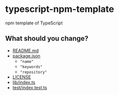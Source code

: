 # typescript-npm-template

npm template of TypeScript

## What should you change?

- [README.md](README.md)
- [package.json](package.json)
  - `"name"`
  - `"keywords"`
  - `"repository"`
- [LICENSE](LICENSE)
- [lib/index.ts](lib/index.ts)
- [test/index.test.ts](test/index.test.ts)
